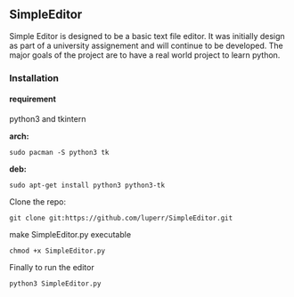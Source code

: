 ## SimpleEditor

Simple Editor is designed to be a basic text file editor.  It was initially design as part of a university assignement and will continue
to be developed.  The major goals of the project are to have a real world project to learn python.

### Installation
#### requirement
python3 and tkintern 

__arch:__

    sudo pacman -S python3 tk
    

__deb:__

    sudo apt-get install python3 python3-tk

Clone the repo:

    git clone git:https://github.com/luperr/SimpleEditor.git

make SimpleEditor.py executable

    chmod +x SimpleEditor.py

Finally to run the editor

    python3 SimpleEditor.py
    